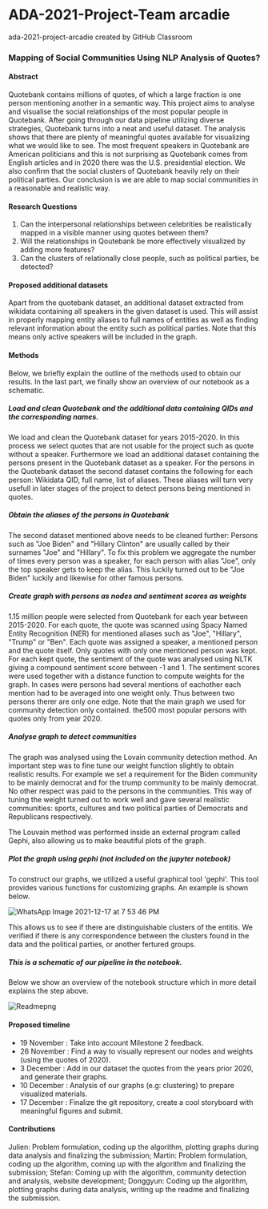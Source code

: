 # ADA-2021-Project-Team arcadie
ada-2021-project-arcadie created by GitHub Classroom

### Mapping of Social Communities Using NLP Analysis of Quotes?

#### Abstract
Quotebank contains millions of quotes, of which a large fraction is one person mentioning another in a semantic way. This project aims to analyse and visualise the social relationships of the most popular people in Quotebank. After going through our data pipeline utilizing diverse strategies, Quotebank turns into a neat and useful dataset. The analysis shows that there are plenty of meaningful quotes available for visualizing what we would like to see. The most frequent speakers in Quotebank are American politicians and this is not surprising as Quotebank comes from English articles and in 2020 there was the U.S. presidential election. We also confirm that the social clusters of Quotebank heavily rely on their political parties. Our conclusion is we are able to map social communities in a reasonable and realistic way.

#### Research Questions
1. Can the interpersonal relationships between celebrities be realistically mapped in a visible manner using quotes between them?
2. Will the relationships in Qoutebank be more effectively visualized by adding more features?
3. Can the clusters of relationally close people, such as political parties, be detected?

#### Proposed additional datasets
Apart from the quotebank dataset, an additional dataset extracted from wikidata containing all speakers in the given dataset is used. This will assist in properly mapping entity aliases to full names of entities as well as finding relevant information about the entity such as political parties. Note that this means only active speakers will be included in the graph.


#### Methods
Below, we briefly explain the outline of the methods used to obtain our results. In the last part, we finally show an overview of our notebook as a schematic.
##### Load and clean Quotebank and the additional data containing QIDs and the corresponding names.
We load and clean the Quotebank dataset for years 2015-2020. In this process we select quotes that are not usable for the project such as quote without a speaker. Furthermore we load an additional dataset containing the persons present in the Quotebank dataset as a speaker. For the persons in the Quotebank dataset the second dataset contains the following for each person: Wikidata QID, full name, list of aliases. These aliases will turn very usefull in later stages of the project to detect persons being mentioned in quotes.

##### Obtain the aliases of the persons in Quotebank
The second dataset mentioned above needs to be cleaned further: Persons such as "Joe Biden" and "Hillary Clinton" are usually called by their surnames "Joe" and "Hillary". To fix this problem we aggregate the number of times every person was a speaker, for each person with alias "Joe", only the top speaker gets to keep the alias. This luckily turned out to be "Joe Biden" luckily and likewise for other famous persons.

##### Create graph with persons as nodes and sentiment scores as weights
1.15 million people were selected from Quotebank for each year between 2015-2020. For each quote, the quote was scanned using Spacy Named Entity Recognition (NER) for mentioned aliases such as "Joe", "Hillary", "Trump" or "Ben". Each quote was assigned a speaker, a mentioned person and the quote itself. Only quotes with only one mentioned person was kept. For each kept quote, the sentiment of the quote was analysed using NLTK giving a compound sentiment score between -1 and 1. The sentiment scores were used together with a distance function to compute weights for the graph. In cases were persons had several mentions of eachother each mention had to be averaged into one weight only. Thus between two persons therer are only one edge. Note that the main graph we used for community detection only contained. the500 most popular persons with quotes only from year 2020. 

##### Analyse graph to detect communities
The graph was analysed using the Lovain community detection method. An important step was to fine tune our weight function slightly to obtain realistic results. For example we set a requirement for the Biden community to be mainly democrat and for the trump community to be mainly democrat. No other respect was paid to the persons in the communities. This way of tuning the weight turned out to work well and gave several realistic communities: sports, cultures and two political parties of Democrats and Republicans respectively. 

The Louvain method was performed inside an external program called Gephi, also allowing us to make beautiful plots of the graph.

##### Plot the graph using gephi (not included on the jupyter notebook)
To construct our graphs, we utilized a useful graphical tool 'gephi'. This tool provides various functions for customizing graphs. An example is shown below. 

![WhatsApp Image 2021-12-17 at 7 53 46 PM](https://user-images.githubusercontent.com/77029774/146601447-9f63f867-4f9d-45e1-a071-fa53ff54dfd5.jpeg)

This allows us to see if there are distinguishable clusters of the entitis. We verified if there is any correspondence between the clusters found in the data and the political parties, or another fertured groups.

##### This is a schematic of our pipeline in the notebook.
Below we show an overview of the notebook structure which in more detail explains the step above.

![Readmepng](https://user-images.githubusercontent.com/73229139/146181711-441e7708-305b-40db-9bf0-5ce2be14beae.png)


#### Proposed timeline
- 19 November : Take into account Milestone 2 feedback.
- 26 November : Find a way to visually represent our nodes and weights (using the quotes of 2020).
- 3 December : Add in our dataset the quotes from the years prior 2020, and generate their graphs. 
- 10 December : Analysis of our graphs (e.g: clustering) to prepare visualized materials.
- 17 December : Finalize the git repository, create a cool storyboard with meaningful figures and submit.

#### Contributions
Julien: Problem formulation, coding up the algorithm, plotting graphs during data analysis and finalizing the submission;
Martin: Problem formulation, coding up the algorithm, coming up with the algorithm and finalizing the submission;
Stefan: Coming up with the algorithm, community detection and analysis, website development;
Donggyun: Coding up the algorithm, plotting graphs during data analysis, writing up the readme and finalizing the submission.

